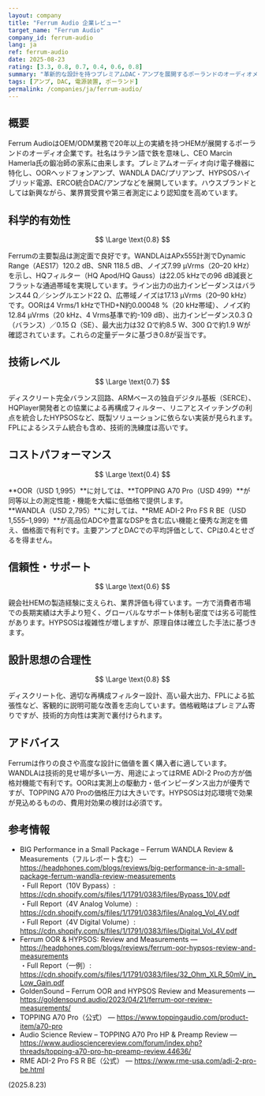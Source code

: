 ```yaml
---
layout: company
title: "Ferrum Audio 企業レビュー"
target_name: "Ferrum Audio"
company_id: ferrum-audio
lang: ja
ref: ferrum-audio
date: 2025-08-23
rating: [3.3, 0.8, 0.7, 0.4, 0.6, 0.8]
summary: "革新的な設計を持つプレミアムDAC・アンプを展開するポーランドのオーディオメーカー。性能同等品と比較した際の高価格設定が制約要因"
tags: [アンプ, DAC, 電源装置, ポーランド]
permalink: /companies/ja/ferrum-audio/
---
```


## 概要

Ferrum AudioはOEM/ODM業務で20年以上の実績を持つHEMが展開するポーランドのオーディオ企業です。社名はラテン語で鉄を意味し、CEO Marcin Hamerla氏の鍛冶師の家系に由来します。プレミアムオーディオ向け電子機器に特化し、OORヘッドフォンアンプ、WANDLA DAC/プリアンプ、HYPSOSハイブリッド電源、ERCO統合DAC/アンプなどを展開しています。ハウスブランドとしては新興ながら、業界賞受賞や第三者測定により認知度を高めています。

## 科学的有効性

$$ \Large \text{0.8} $$

Ferrumの主要製品は測定面で良好です。WANDLAはAPx555計測でDynamic Range（AES17）120.2 dB、SNR 118.5 dB、ノイズ7.99 µVrms（20–20 kHz）を示し、HQフィルター（HQ Apod/HQ Gauss）は22.05 kHzでの96 dB減衰とフラットな通過帯域を実現しています。ライン出力の出力インピーダンスはバランス44 Ω／シングルエンド22 Ω、広帯域ノイズは17.13 µVrms（20–90 kHz）です。OORは4 Vrms/1 kHzでTHD+N約0.00048 %（20 kHz帯域）、ノイズ約12.84 µVrms（20 kHz、4 Vrms基準で約-109 dB）、出力インピーダンス0.3 Ω（バランス）／0.15 Ω（SE）、最大出力は32 Ωで約8.5 W、300 Ωで約1.9 Wが確認されています。これらの定量データに基づき0.8が妥当です。

## 技術レベル

$$ \Large \text{0.7} $$

ディスクリート完全バランス回路、ARMベースの独自デジタル基板（SERCE）、HQPlayer開発者との協業による再構成フィルター、リニアとスイッチングの利点を統合したHYPSOSなど、既製ソリューションに依らない実装が見られます。FPLによるシステム統合も含め、技術的洗練度は高いです。

## コストパフォーマンス

$$ \Large \text{0.4} $$

**OOR（USD 1,995）**に対しては、**TOPPING A70 Pro（USD 499）**が同等以上の測定性能・機能を大幅に低価格で提供します。  
**WANDLA（USD 2,795）**に対しては、**RME ADI-2 Pro FS R BE（USD 1,555–1,999）**が高品位ADCや豊富なDSPを含む広い機能と優秀な測定を備え、価格面で有利です。主要アンプとDACでの平均評価として、CPは0.4とせざるを得ません。

## 信頼性・サポート

$$ \Large \text{0.6} $$

親会社HEMの製造経験に支えられ、業界評価も得ています。一方で消費者市場での長期実績は大手より短く、グローバルなサポート体制も密度では劣る可能性があります。HYPSOSは複雑性が増しますが、原理自体は確立した手法に基づきます。

## 設計思想の合理性

$$ \Large \text{0.8} $$

ディスクリート化、適切な再構成フィルター設計、高い最大出力、FPLによる拡張性など、客観的に説明可能な改善を志向しています。価格戦略はプレミアム寄りですが、技術的方向性は実測で裏付けられます。

## アドバイス

Ferrumは作りの良さや高度な設計に価値を置く購入者に適しています。WANDLAは技術的見せ場が多い一方、用途によってはRME ADI-2 Proの方が価格対機能で有利です。OORは実測上の駆動力・低インピーダンス出力が優秀ですが、TOPPING A70 Proの価格圧力は大きいです。HYPSOSは対応環境で効果が見込めるものの、費用対効果の検討は必須です。

## 参考情報

- BIG Performance in a Small Package – Ferrum WANDLA Review & Measurements（フルレポート含む） — https://headphones.com/blogs/reviews/big-performance-in-a-small-package-ferrum-wandla-review-measurements  
  ・Full Report（10V Bypass）: https://cdn.shopify.com/s/files/1/1791/0383/files/Bypass_10V.pdf  
  ・Full Report（4V Analog Volume）: https://cdn.shopify.com/s/files/1/1791/0383/files/Analog_Vol_4V.pdf  
  ・Full Report（4V Digital Volume）: https://cdn.shopify.com/s/files/1/1791/0383/files/Digital_Vol_4V.pdf
- Ferrum OOR & HYPSOS: Review and Measurements — https://headphones.com/blogs/reviews/ferrum-oor-hypsos-review-and-measurements  
  ・Full Report（一例）: https://cdn.shopify.com/s/files/1/1791/0383/files/32_Ohm_XLR_50mV_in_Low_Gain.pdf
- GoldenSound – Ferrum OOR and HYPSOS Review and Measurements — https://goldensound.audio/2023/04/21/ferrum-oor-review-measurements/
- TOPPING A70 Pro（公式） — https://www.toppingaudio.com/product-item/a70-pro
- Audio Science Review – TOPPING A70 Pro HP & Preamp Review — https://www.audiosciencereview.com/forum/index.php?threads/topping-a70-pro-hp-preamp-review.44636/
- RME ADI-2 Pro FS R BE（公式） — https://www.rme-usa.com/adi-2-pro-be.html

(2025.8.23)

